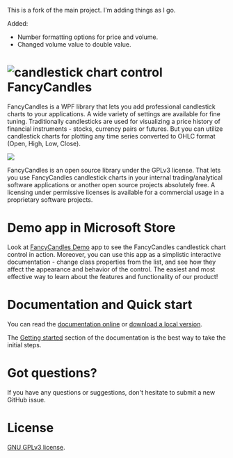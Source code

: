 This is a fork of the main project.  I'm adding things as I go.

Added:

 - Number formatting options for price and volume.
 - Changed volume value to double value.

# ![candlestick chart control](https://raw.githubusercontent.com/gellerda/FancyCandles/master/FancyCandles/icon.png) FancyCandles

FancyCandles is a WPF library that lets you add professional candlestick charts to your applications. A wide variety of settings are available for fine tuning. Traditionally candlesticks are used for visualizing a price history of financial instruments - stocks, currency pairs or futures. But you can utilize candlestick charts for plotting any time series converted to OHLC format (Open, High, Low, Close).

<kbd><img src="chart_sample.gif"/></kbd>

FancyCandles is an open source library under the GPLv3 license. That lets you use FancyCandles candlestick charts in your internal trading/analytical software applications or another open source projects absolutely free. A licensing under permissive licenses is available for a commercial usage in a proprietary software projects.

# Demo app in Microsoft Store
Look at [FancyCandles Demo](https://www.microsoft.com/store/apps/9NQ2C465CS0C) app to see the FancyCandles candlestick chart control in action. Moreover, you can use this app as a simplistic interactive documentation - change class properties from the list, and see how they affect the appearance and behavior of the control. The easiest and most effective way to learn about the features and functionality of our product!

# Documentation and Quick start
You can read the [documentation online](https://gellerda.github.io/FancyCandles/) or [download a local version](https://gellerda.github.io/FancyCandles/download/download_doc.html).

The [Getting started](https://gellerda.github.io/FancyCandles/articles/creating_candlestick_chart.html) section of the documentation is the best way to take the initial steps.

# Got questions?
If you have any questions or suggestions, don't hesitate to submit a new GitHub issue.

# License
[GNU GPLv3 license](https://github.com/gellerda/FancyCandles/blob/master/LICENSE).
